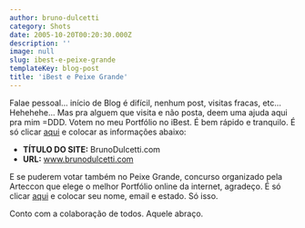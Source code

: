 ```yaml
---
author: bruno-dulcetti
category: Shots
date: 2005-10-20T00:20:30.000Z
description: ''
image: null
slug: ibest-e-peixe-grande
templateKey: blog-post
title: 'iBest e Peixe Grande'
---
```


Falae pessoal... início de Blog é difícil, nenhum post, visitas fracas, etc... Hehehehe... Mas pra alguem que visita e não posta, deem uma ajuda aqui pra mim =DDD. Votem no meu Portfólio no iBest. É bem rápido e tranquilo. É só clicar [aqui](http://www.premioibest.com.br/indicacao/ 'Indicar meu site no iBest ') e colocar as informações abaixo:

- **TÍTULO DO SITE:** BrunoDulcetti.com
- **URL:** www.brunodulcetti.com

E se puderem votar também no Peixe Grande, concurso organizado pela Arteccon que elege o melhor Portfólio online da internet, agradeço. É só clicar [aqui](http://www.arteccom.com.br/webdesign/peixegrande/voto/voto1.asp?acao=votar&user=ok&tipo=1&id=54 'Indicar meu site no Peixe Grande ') e colocar seu nome, email e estado. Só isso.

Conto com a colaboração de todos. Aquele abraço.
